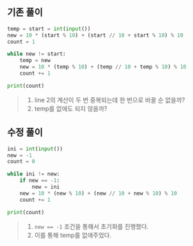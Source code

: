 ## 기존 풀이
```python
temp = start = int(input())
new = 10 * (start % 10) + (start // 10 + start % 10) % 10
count = 1

while new != start:
    temp = new
    new = 10 * (temp % 10) + (temp // 10 + temp % 10) % 10
    count += 1

print(count)
```
> 1. line 2의 계산이 두 번 중복되는데 한 번으로 바꿀 순 없을까?
> 2. temp를 없애도 되지 않을까?

## 수정 풀이
```python
ini = int(input())
new = -1
count = 0

while ini != new:
    if new == -1:
        new = ini
    new = 10 * (new % 10) + (new // 10 + new % 10) % 10
    count += 1

print(count)
```
> 1. `new == -1` 조건을 통해서 초기화를 진행했다.
> 2. 이를 통해 temp를 없애주었다.